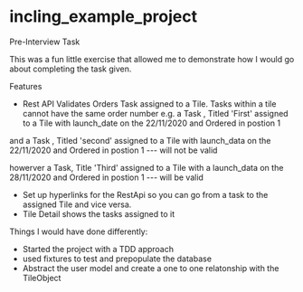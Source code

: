 # incling_example_project
Pre-Interview Task

This was a fun little exercise that allowed me to demonstrate how I would go about completing the task given.

Features 
  - Rest API Validates Orders Task assigned to a Tile. Tasks within a tile cannot have the same order number
  e.g. a Task , Titled 'First' assigned to a Tile with launch_date on the 22/11/2020 and Ordered in postion 1 
  
  and a  Task , Titled 'second' assigned to a Tile with launch_data on the 22/11/2020 and Ordered in postion 1 --- will not be valid 

  howerver a Task, Title 'Third' assigned to a Tile with a launch_data on the 28/11/2020 and Ordered in postion 1 --- will be valid
  
  -  Set up hyperlinks for the RestApi so you can go from a task to the assigned Tile and vice versa. 
  -  Tile Detail shows the tasks assigned to it
  
 
Things I would have done differently:
  - Started the project with a TDD approach
  - used fixtures to test and prepopulate the database
  - Abstract the user model and create a one to one relatonship with the TileObject
  
